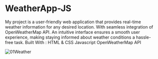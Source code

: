 # WeatherApp-JS
My project is a user-friendly web application that provides real-time weather information for any desired location. With seamless integration of OpenWeatherMap API. An intuitive interface ensures a smooth user experience, making staying informed about weather conditions a hassle-free task. Built With : HTML &amp; CSS Javascript OpenWeatherMap API


![01Weather](https://github.com/yasmin-donets/WeatherApp-JS/assets/102476760/748500d2-26ce-41ea-b666-734b6cfacdde)
